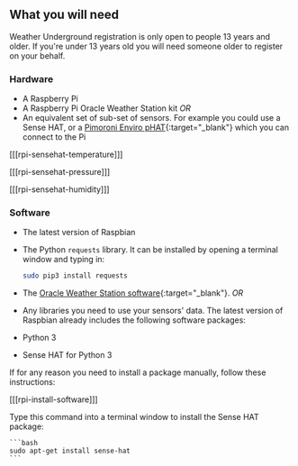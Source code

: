 ## What you will need

Weather Underground registration is only open to people 13 years and older. If you're under 13 years old you will need someone older to register on your behalf.

### Hardware

- A Raspberry Pi
- A Raspberry Pi Oracle Weather Station kit
_OR_
- An equivalent set of sub-set of sensors. For example you could use
 a Sense HAT, or a [Pimoroni Enviro pHAT](https://shop.pimoroni.com/products/enviro-phat){:target="_blank"} which you can connect to the Pi

[[[rpi-sensehat-temperature]]]

[[[rpi-sensehat-pressure]]]

[[[rpi-sensehat-humidity]]]

### Software

- The latest version of Raspbian
- The Python `requests` library. It can be installed by opening a terminal window and typing in:

    ```bash
    sudo pip3 install requests
    ```


- The [Oracle Weather Station software](https://www.raspberrypi.org/learning/weather-station-guide/software.md){:target="_blank"}.
_OR_
- Any libraries you need to use your sensors' data. The latest version of Raspbian already includes the following software packages:
- Python 3
- Sense HAT for Python 3

If for any reason you need to install a package manually, follow these instructions:

[[[rpi-install-software]]]

Type this command into a terminal window to install the Sense HAT package:

    ```bash
    sudo apt-get install sense-hat
    ```
